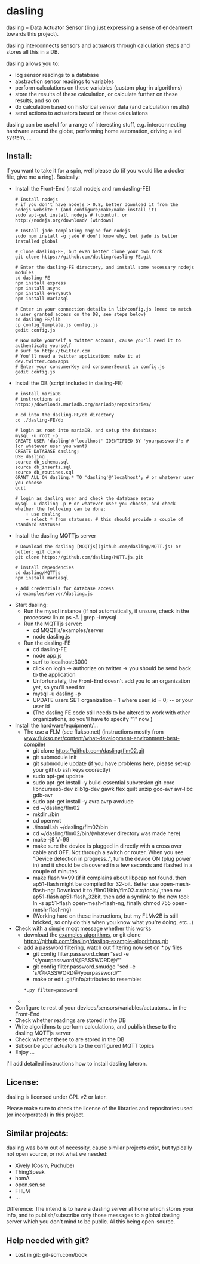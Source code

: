 dasling
=======

dasling = Data Actuator Sensor (ling just expressing a sense of endearment towards this project).

dasling interconnects sensors and actuators through calculation steps and stores all this in a DB.

dasling allows you to:
+ log sensor readings to a database
+ abstraction sensor readings to variables
+ perform calculations on these variables (custom plug-in algorithms)
+ store the results of these calculation, or calculate further on these results, and so on
+ do calculation based on historical sensor data (and calculation results) 
+ send actions to actuators based on these calculations

dasling can be useful for a range of interesting stuff, e.g. interconnecting hardware around the globe, performing home automation, driving a led system, ...

Install:
--------

If you want to take it for a spin, well please do (if you would like a docker file, give me a ring).
Basically:
+ Install the Front-End (install nodejs and run dasling-FE)
    ```
    # Install nodejs
    # if you don't have nodejs > 0.8, better download it from the nodejs website ! (and configure/make/make install it)
    sudo apt-get install nodejs # (ubuntu), or http://nodejs.org/download/ (windows)

    # Install jade templating engine for nodejs
    sudo npm install -g jade # don't know why, but jade is better installed global
    
    # Clone dasling-FE, but even better clone your own fork
    git clone https://github.com/dasling/dasling-FE.git 
    
    # Enter the dasling-FE directory, and install some necessary nodejs modules
    cd dasling-FE
    npm install express
    npm install async
    npm install everyauth
    npm install mariasql
    
    # Enter in your connection details in lib/config.js (need to match a user granted access on the DB, see steps below)
    cd dasling-FE/lib
    cp config_template.js config.js
    gedit config.js
    
    # Now make yourself a twitter account, cause you'll need it to authenticate yourself
    # surf to http://twitter.com
    # You'll need a twitter application: make it at dev.twitter.com/apps
    # Enter your consumerKey and consumerSecret in config.js
    gedit config.js    
    
    ```
+ Install the DB (script included in dasling-FE)
    ```
    # install mariaDB
    # instructions at https://downloads.mariadb.org/mariadb/repositories/

    # cd into the dasling-FE/db directory
    cd ./dasling-FE/db
    
    # login as root into mariaDB, and setup the database:
    mysql -u root -p
    CREATE USER 'dasling'@'localhost' IDENTIFIED BY 'yourpassword'; #(or whatever user you want)
    CREATE DATABASE dasling;
    USE dasling
    source db_schema.sql
    source db_inserts.sql
    source db_routines.sql
    GRANT ALL ON dasling.* TO 'dasling'@'localhost'; # or whatever user you choose
    quit
    
    # login as dasling user and check the database setup
    mysql -u dasling -p # or whatever user you choose, and check whether the following can be done:
        + use dasling
        + select * from statuses; # this should provide a couple of standard statuses
    ```
+ Install the dasling MQTTjs server
    ```
    # Download the dasling [MQQTjs](github.com/dasling/MQTT.js) or better: git clone
    git clone https://github.com/dasling/MQTT.js.git
     
    # install dependencies 
    cd dasling/MQTTjs
    npm install mariasql

    + Add credentials for database access
    vi examples/server/dasling.js
    ```
+ Start dasling:
    + Run the mysql instance (if not automatically, if unsure, check in the processes: linux ps -A | grep -i mysql
    + Run the MQTTjs server:
        + cd MQQTjs/examples/server
        + node dasling.js
    + Run the dasling-FE
        + cd dasling-FE
        + node app.js
        + surf to localhost:3000
        + click on login -> authorize on twitter -> you should be send back to the application
        + Unfortunately, the Front-End doesn't add you to an organization yet, so you'll need to:
        + mysql -u dasling -p
        + UPDATE users SET organization = 1 where user_id = 0; -- or your user id
        + (The dasling FE code still needs to be altered to work with other organizations, so you'll have to specify "1" now ) 
+ Install the hardware/equipment/...
    + The use a FLM (see flukso.net) (instructions mostly from www.flukso.net/content/what-development-environment-best-compile)
        + git clone https://github.com/dasling/flm02.git
        + git submodule init
        + git submodule update (if you have problems here, please set-up your github ssh keys coorectly)
        + sudo apt-get update
        + sudo apt-get install -y build-essential subversion git-core libncurses5-dev zlib1g-dev gawk flex quilt unzip gcc-avr avr-libc gdb-avr
        + sudo apt-get install -y avra avrp avrdude
        + cd ~/dasling/flm02
        + mkdir ./bin
        + cd openwrt
        + ./install.sh ~/dasling/flm02/bin
        + cd ~/dasling/flm02/bin/(whatever directory was made here)
        + make -j8 V=99
        + make sure the device is plugged in directly with a cross over cable and OFF. Not through a switch or router. When you see "Device detection in progress..", turn the device ON (plug power in) and it should be discovered in a few seconds and flashed in a couple of minutes.
        + make flash V=99 (if it complains about libpcap not found, then ap51-flash might be compiled for 32-bit. Better use open-mesh-flash-ng: Download it to /flm01/bin/flm02.x.x/tools/ ,then mv ap51-flash ap51-flash_32bit, then add a symlink to the new tool: ln -s ap51-flash open-mesh-flash-ng, finally chmod 755 open-mesh-flash-ng)
        + (Working hard on these instructions, but my FLMv2B is still bricked, so only do this when you know what you're doing, etc...)
+ Check with a simple mqqt message whether this works
    + download the [examples algorithms](http://github.com/dasling/dasling-example-algorithms), or git clone https://github.com/dasling/dasling-example-algorithms.git
    + add a password filtering, watch out filtering now set on *.py files
        + git config filter.password.clean "sed -e 's/yourpassword/@PASSWORD@/'"
        + git config filter.password.smudge "sed -e 's/@PASSWORD@/yourpassword/'"
        + make or edit .git/info/attributes to resemble:
        ```
        *.py filter=password
        ```
     +
+ Configure te rest of your devices/sensors/variables/actuators... in the Front-End
+ Check whether readings are stored in the DB
+ Write algorithms to perform calculations, and publish these to the dasling MQTTjs server
+ Check whether these to are stored in the DB
+ Subscribe your actuators to the configured MQTT topics
+ Enjoy ...

I'll add detailed instructions how to install dasling lateron.

License:
--------
dasling is licensed under GPL v2 or later.

Please make sure to check the license of the libraries and repositories used (or incorporated) in this project.

Similar projects:
-----------------
dasling was born out of necessity, cause similar projects exist, but typically not open source, or not what we needed:
+ Xively (Cosm, Puchube)
+ ThingSpeak
+ homA
+ open.sen.se
+ FHEM
+ ...

Difference: The intend is to have a dasling server at home which stores your info, and to publish/subscribe only those messages to a global dasling server which you don't mind to be public.
Al this being open-source.


Help needed with git?
------------
+ Lost in git: git-scm.com/book
